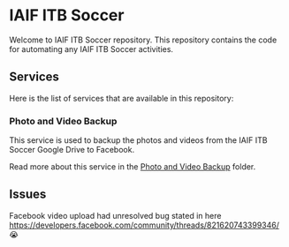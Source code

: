 # IAIF ITB Soccer
Welcome to IAIF ITB Soccer repository. This repository contains the code for automating any IAIF ITB Soccer activities.

## Services
Here is the list of services that are available in this repository:

### Photo and Video Backup
This service is used to backup the photos and videos from the IAIF ITB Soccer Google Drive to Facebook.

Read more about this service in the [Photo and Video Backup](services/photo-video-backup/README.md) folder.

## Issues
Facebook video upload had unresolved bug stated in here https://developers.facebook.com/community/threads/821620743399346/ 😭